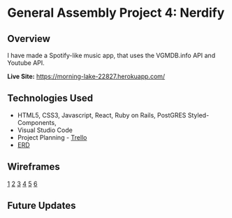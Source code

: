 # General Assembly Project 4: Nerdify
## Overview
I have made a Spotify-like music app, that uses the VGMDB.info API and Youtube API.

**Live Site:** <https://morning-lake-22827.herokuapp.com/>

## Technologies Used
 * HTML5, CSS3, Javascript, React, Ruby on Rails, PostGRES Styled-Components,
 * Visual Studio Code
 * Project Planning - [Trello](https://trello.com/b/7vby01fi/wdi-project-3)
 * [ERD](https://github.com/sillah2010/wdi-project-4/blob/master/project-screenshots/ERD.png)

## Wireframes
[1](<https://github.com/sillah2010/wdi-project-4/blob/master/project-screenshots/Screen%20Shot%202017-11-10%20at%2010.06.34%20AM.png>)
[2](<https://github.com/sillah2010/wdi-project-4/blob/master/project-screenshots/Screen%20Shot%202017-11-10%20at%2010.06.47%20AM.png>)
[3](<https://github.com/sillah2010/wdi-project-4/blob/master/project-screenshots/Screen%20Shot%202017-11-10%20at%2010.07.15%20AM.png>)
[4](<https://github.com/sillah2010/wdi-project-4/blob/master/project-screenshots/Screen%20Shot%202017-11-10%20at%2010.07.38%20AM.png>)
[5](<https://github.com/sillah2010/wdi-project-4/blob/master/project-screenshots/Screen%20Shot%202017-11-10%20at%2010.07.47%20AM.png>)
[6](<https://github.com/sillah2010/wdi-project-4/blob/master/project-screenshots/Screen%20Shot%202017-11-10%20at%2010.07.55%20AM.png>)

## Future Updates

